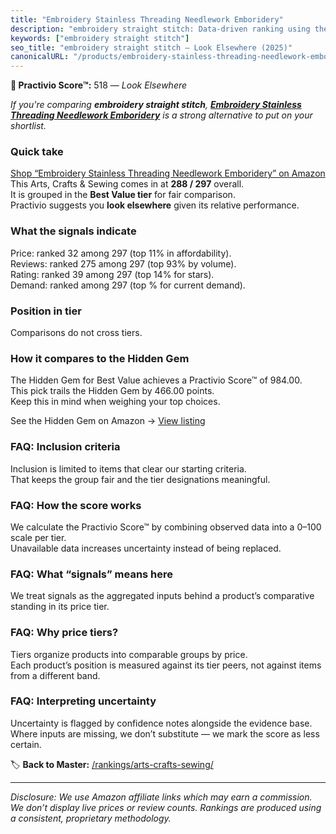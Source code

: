 ```yaml
---
title: "Embroidery Stainless Threading Needlework Emboridery"
description: "embroidery straight stitch: Data-driven ranking using the Practivio Score™. Positioned by quality, value, demand, findability, momentum."
keywords: ["embroidery straight stitch"]
seo_title: "embroidery straight stitch — Look Elsewhere (2025)"
canonicalURL: "/products/embroidery-stainless-threading-needlework-emboridery-B0F9Z6GDMR/"
---
```


**🚫 Practivio Score™:** 518 — _Look Elsewhere_


*If you're comparing **embroidery straight stitch**, **[Embroidery Stainless Threading Needlework Emboridery](https://www.amazon.com/dp/B0F9Z6GDMR?tag=practivio-20)** is a strong alternative to put on your shortlist.*
### Quick take
[Shop “Embroidery Stainless Threading Needlework Emboridery” on Amazon](https://www.amazon.com/dp/B0F9Z6GDMR?tag=practivio-20)
This Arts, Crafts & Sewing comes in at **288 / 297** overall.  
It is grouped in the **Best Value tier** for fair comparison.  
Practivio suggests you **look elsewhere** given its relative performance.

### What the signals indicate
Price: ranked 32 among 297 (top 11% in affordability).  
Reviews: ranked 275 among 297 (top 93% by volume).  
Rating: ranked 39 among 297 (top 14% for stars).  
Demand: ranked  among 297 (top % for current demand).

### Position in tier
Comparisons do not cross tiers.

### How it compares to the Hidden Gem
The Hidden Gem for Best Value achieves a Practivio Score™ of 984.00.  
This pick trails the Hidden Gem by 466.00 points.  
Keep this in mind when weighing your top choices.  

See the Hidden Gem on Amazon → [View listing](https://www.amazon.com/dp/B00006IFN9?tag=practivio-20)

### FAQ: Inclusion criteria
Inclusion is limited to items that clear our starting criteria.  
That keeps the group fair and the tier designations meaningful.

### FAQ: How the score works
We calculate the Practivio Score™ by combining observed data into a 0–100 scale per tier.  
Unavailable data increases uncertainty instead of being replaced.

### FAQ: What “signals” means here
We treat signals as the aggregated inputs behind a product’s comparative standing in its price tier.

### FAQ: Why price tiers?
Tiers organize products into comparable groups by price.  
Each product’s position is measured against its tier peers, not against items from a different band.

### FAQ: Interpreting uncertainty
Uncertainty is flagged by confidence notes alongside the evidence base.  
Where inputs are missing, we don’t substitute — we mark the score as less certain.


🏷️ **Back to Master:** [/rankings/arts-crafts-sewing/](/rankings/arts-crafts-sewing/)

---
_Disclosure: We use Amazon affiliate links which may earn a commission. We don’t display live prices or review counts. Rankings are produced using a consistent, proprietary methodology._
